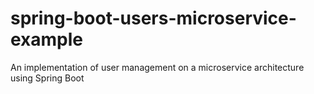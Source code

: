 # spring-boot-users-microservice-example
An implementation of user management on a microservice architecture using Spring Boot
